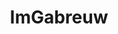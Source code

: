 ---
title: ImGabreuw
github: https://github.com/ImGabreuw
mode: dark
transition: 3s
archetype:
- Minimalistic
---